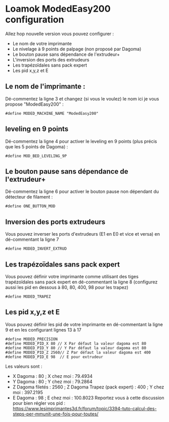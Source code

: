 # Loamok ModedEasy200 configuration

Allez hop nouvelle version vous pouvez configurer : 

 - Le nom de votre imprimante 
 - Le nivelage à 9 points de palpage (non proposé par Dagoma) 
 - Le bouton pause sans dépendance de l'extrudeur+ 
 - L'inversion des ports des extrudeurs
 - Les trapézoïdales sans pack expert 
 - Les pid x,y,z et E 
 
## Le nom de l'imprimante :
Dé-commentez la ligne 3 et changez (si vous le voulez) le nom ici je vous propose "ModedEasy200" :

    #define MODED_MACHINE_NAME "ModedEasy200"

## leveling en 9 points
Dé-commentez la ligne 4 pour activer le leveling en 9 points (plus précis que les 5 points de Dagoma) :

    #define MOD_BED_LEVELING_9P

## Le bouton pause sans dépendance de l'extrudeur+
Dé-commentez la ligne 6 pour activer le bouton pause non dépendant du détecteur de filament :

    #define ONE_BUTTON_MOD

## Inversion des ports extrudeurs
Vous pouvez inverser les ports d'extrudeurs (E1 en E0 et vice et versa) en dé-commentant la ligne 7

    #define MODED_INVERT_EXTRUD

## Les trapézoïdales sans pack expert 
Vous pouvez définir votre imprimante comme utilisant des tiges trapézoïdales sans pack expert en dé-commentant la ligne 8 (configurez aussi les pid en dessous à 80, 80, 400, 98 pour les trapez)

    #define MODED_TRAPEZ

## Les pid x,y,z et E 
Vous pouvez définir les pid de votre imprimante en dé-commentant la ligne 9 et en les configurant lignes 13 à 17 

    #define MODED_PRECISION
    #define MODED_PID_X 80 // X Par défaut la valeur dagoma est 80
    #define MODED_PID_Y 80 // Y Par défaut la valeur dagoma est 80
    #define MODED_PID_Z 2560// Z Par défaut la valeur dagoma est 400 
    #define MODED_PID_E 98  // E pour extrudeur
Les valeurs sont :

 - X Dagoma : 80 ; X chez moi : 79.4934
 - Y Dagoma : 80 ; Y chez moi : 79.2864
 - Z Dagoma filetés : 2560 ; Z Dagoma Trapez (pack expert) : 400  ; Y chez moi : 397.2195
 - E Dagoma : 98 ; E chez moi : 100.8023
Reportez vous à cette discussion pour bien régler vos pid :
https://www.lesimprimantes3d.fr/forum/topic/3394-tuto-calcul-des-steps-per-mmunit-une-fois-pour-toutes/

